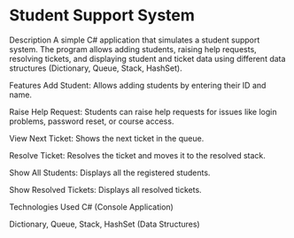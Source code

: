 <h1>Student Support System</h1>
Description
A simple C# application that simulates a student support system. The program allows adding students, raising help requests, resolving tickets, and displaying student and ticket data using different data structures (Dictionary, Queue, Stack, HashSet).

Features
Add Student: Allows adding students by entering their ID and name.

Raise Help Request: Students can raise help requests for issues like login problems, password reset, or course access.

View Next Ticket: Shows the next ticket in the queue.

Resolve Ticket: Resolves the ticket and moves it to the resolved stack.

Show All Students: Displays all the registered students.

Show Resolved Tickets: Displays all resolved tickets.

Technologies Used
C# (Console Application)

Dictionary, Queue, Stack, HashSet (Data Structures)

